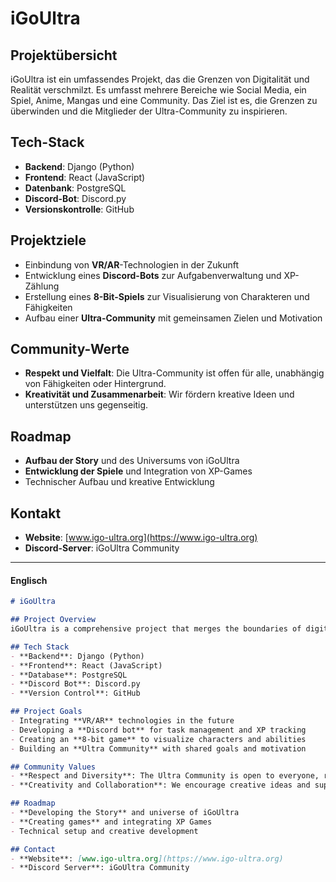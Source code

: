 # iGoUltra

## Projektübersicht
iGoUltra ist ein umfassendes Projekt, das die Grenzen von Digitalität und Realität verschmilzt. Es umfasst mehrere Bereiche wie Social Media, ein Spiel, Anime, Mangas und eine Community. Das Ziel ist es, die Grenzen zu überwinden und die Mitglieder der Ultra-Community zu inspirieren.

## Tech-Stack
- **Backend**: Django (Python)
- **Frontend**: React (JavaScript)
- **Datenbank**: PostgreSQL
- **Discord-Bot**: Discord.py
- **Versionskontrolle**: GitHub

## Projektziele
- Einbindung von **VR/AR**-Technologien in der Zukunft
- Entwicklung eines **Discord-Bots** zur Aufgabenverwaltung und XP-Zählung
- Erstellung eines **8-Bit-Spiels** zur Visualisierung von Charakteren und Fähigkeiten
- Aufbau einer **Ultra-Community** mit gemeinsamen Zielen und Motivation

## Community-Werte
- **Respekt und Vielfalt**: Die Ultra-Community ist offen für alle, unabhängig von Fähigkeiten oder Hintergrund.
- **Kreativität und Zusammenarbeit**: Wir fördern kreative Ideen und unterstützen uns gegenseitig.

## Roadmap
- **Aufbau der Story** und des Universums von iGoUltra
- **Entwicklung der Spiele** und Integration von XP-Games
- Technischer Aufbau und kreative Entwicklung

## Kontakt
- **Website**: [www.igo-ultra.org](https://www.igo-ultra.org)
- **Discord-Server**: iGoUltra Community

---

#### **Englisch**
```markdown
# iGoUltra

## Project Overview
iGoUltra is a comprehensive project that merges the boundaries of digital and real worlds. It includes social media, a game, anime, manga, and a community. The goal is to push boundaries and inspire members of the Ultra Community.

## Tech Stack
- **Backend**: Django (Python)
- **Frontend**: React (JavaScript)
- **Database**: PostgreSQL
- **Discord Bot**: Discord.py
- **Version Control**: GitHub

## Project Goals
- Integrating **VR/AR** technologies in the future
- Developing a **Discord bot** for task management and XP tracking
- Creating an **8-bit game** to visualize characters and abilities
- Building an **Ultra Community** with shared goals and motivation

## Community Values
- **Respect and Diversity**: The Ultra Community is open to everyone, regardless of skills or background.
- **Creativity and Collaboration**: We encourage creative ideas and support each other.

## Roadmap
- **Developing the Story** and universe of iGoUltra
- **Creating games** and integrating XP Games
- Technical setup and creative development

## Contact
- **Website**: [www.igo-ultra.org](https://www.igo-ultra.org)
- **Discord Server**: iGoUltra Community
